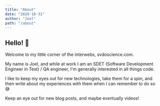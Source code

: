 ```yaml
---
title: "About"
date: "2020-10-31"
author: "Joel"
path: "/about"
---
```


## Hello! 👋

Welcome to my little corner of the interwebs, svdoscience.com.

My name is Joel, and while at work I am an SDET (Software Development Engineer in Test) / QA engineer, I'm generally interested in all things code.

I like to keep my eyes out for new technologies, take them for a spin, and then write about my experiences with them when I can remember to do so 😅

Keep an eye out for new blog posts, and maybe eventually videos!